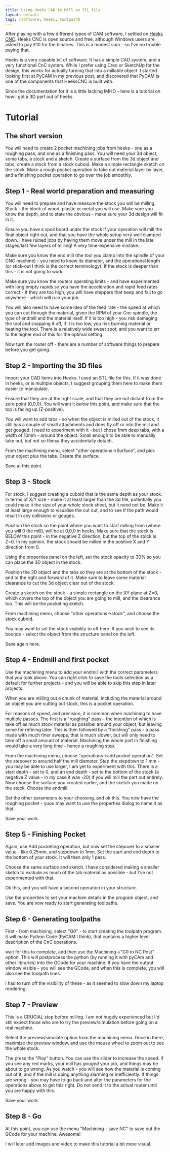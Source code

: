 ```yaml
---
title: Using Heeks CAD to Mill an STL file
layout: default
tags: [software, heeks, toolpath]
---
```

After playing with a few different types of CAM software, I settled on [Heeks CNC](https://sites.google.com/site/heekscad/).
Heeks CNC is open source and free, although Windows users are asked to pay £10 for the binaries. 
This is a modest sum - so I've no trouble paying that.

Heeks is a very capable bit of software. It has a simple CAD system, and a very functional CnC system. While I prefer using Creo or SketchUp for the design, this works for actually turning that into a millable object. I started looking first at PyCAM in my previous post, and discovered that PyCAM is one of the components that HeeksCNC is built with. 

Since the documentation for it is a little lacking IMHO - here is a tutorial on how I got a 3D part out of heeks.

# Tutorial

## The short version 

You will need to create 2 pocket machining jobs from heeks - one as a roughing pass, and one as a finishing pass. You will need your 3d object, some tabs, a stock and a sketch. Create a surface from the 3d object and tabs, create a stock from a stock cuboid. Make a simple rectangle sketch on the stock. Make a rough pocket operation to take out material layer by layer, and a finishing pocket operation to go over the job smoothly.

## Step 1 - Real world preparation and measuring

You will need to prepare and have measure the stock you will be milling. Stock - the block of wood, plastic or metal you will use. Make sure you know the depth, and to state the obvious - make sure your 3d design will fit in it. 

Ensure you have a spoil board under the stock if your operation will mill the final object right out, and that you have the whole setup very well clamped down. I have ruined jobs by having them move under the mill in the late stages/last few layers of milling! A very time-expensive mistake.

Make sure you know the end mill (the tool you clamp into the spindle of your CNC machine) - you need to know its diameter, and the operational length (or stick-out I think is the correct terminology). If the stock is deeper than this - it is not going to work. 

Make sure you know the routers operating limits - and have experimented with long empty rapids so you have the 
acceleration and rapid feed rates correct - if they are too high, you will have steppers that beep and fail to go anywhere - which will ruin your job. 

You will also need to have some idea of the feed rate - the speed at which you can cut through the material, given the RPM of your Cnc spindle, the type of endmill and the material itself. If it is too high - you risk damaging the tool and snapping it off, if it is too low, you risk burning material or heating the tool. There is a relatively wide sweet spot, and you want to err to the higher end of this for the optimal setting.

Now turn the router off - there are a number of software things to prepare before you get going.

## Step 2 - Importing the 3D files

Import your CAD items into Heeks. I used an STL file for this. If it was done in heeks, or is multiple objects, I suggest grouping them here to make them easier to manipulate. 

Ensure that they are at the right scale, and that they are not distant from the zero point (0,0,0). You will want it *below* this point, and make sure that the top is facing up (Z-positive).

You will want to add tabs - so when the object is milled out of the stock, it still has a couple of small attachments and does fly off or into the mill and get gouged. I need to experiment with it - but I chose 1mm deep tabs, with a width of 10mm - around the object. Small enough to be able to manually take out, but not so flimsy they accidentally detach.

From the machining menu, select "other operations->Surface", and pick your object plus the tabs. Create the surface.

Save at this point.

## Step 3 - Stock

For stock, I suggest creating a cuboid that is the same depth as your stock. In terms of X/Y size - make it at least larger than the 3d file, potentially you could make it the size of your whole stock sheet, but it need not be. Make it at least large enough to visualise the cut out, and to see if the path would result in any collisions or gouges.

Position the stock so the point where you want to start milling from (where you will 0 the mill), will be at 0,0,0 in heeks. Make sure that the stock is BELOW this point - in the negative Z direction, but the top of the stock is Z=0. In my opinion, the stock should be milled in the positive X and Y direction from 0.

Using the properties panel on the left, set the stock opacity to 30% so you can place the 3D object in the stock.


Position the 3D object and the tabs so they are at the bottom of the stock - and to the right and forward of it. Make sure to leave some material clearance to cut the 3d object clear out of the stock.

Create a sketch on the stock - a simple rectangle on the XY plane at Z=0, which covers the top of the object you are going to mill, and the clearance too. This will be the pocketing sketch.

From machining menu, choose "other operations->stock", and choose the stock cuboid.

You may want to set the stock visibility to off here. If you wish to see its bounds - select the object from the structure panel on the left.

Save again here.

## Step 4 - Endmill and first pocket

Use the machining menu to add your endmill with the correct parameters that you took above.
You can right click to save the tools selection as a default for further projects - and you will be able to skip this step in later projects.

When you are milling out a chunk of material, including the material around an objcet you are cutting out stock, this is a pocket operation. 

For reasons of speed, and precision, it is common when machining to have multiple passes. The first is a "roughing" pass - the intention of which is take off as much stock material as possibel around your object, but leaving some for refining later. This is then followed by a "finishing" pass - a pass made with much finer sweeps, that is much slower, but will only need to take off a small amount of material. Machining the whole part in finishing would take a very long time - hence a roughing step.

From the machining menu, choose "operations->add pocket operation". Set the stepover to around half the mill diameter. Step the stepdown to 1 mm - you may be able to use larger, I am yet to experiment with this. 
There is a start depth - set to 0, and an end depth - set to the bottom of the stock (a negative Z value - in my case it was -20) if you will mill the part out entirely. Now choose the surface you created earlier, and the sketch you made on the stock. Choose the endmill. 

Set the other parameters to your choosing, and ok this. You now have the roughing pocket - yuou may want to use the properties dialog to name it as that.

Save your work.

## Step 5 - Finishing Pocket

Again, use Add pocketing operation, but now set the stepover to a smaller value - like 0.25mm, and stepdown to 1mm. 
Set the start and end depth to the bottom of your stock. It will then only 1 pass.

Choose the same surface and sketch. I have considered making a smaller sketch to exclude as much of the tab material as possible - but I've not experimented with that.

Ok this, and you will have a second operation in your structure.

Use the properties to set your machien details in the program object, and save.
You are now ready to start generating toolpaths.

## Step 6 - Generating toolpaths

First - from machining, select "G0" - to start creating the toolpath program. It will make Python Code (PyCAM I think), that contains a higher level description of the CnC operations.

wait for this to complete, and then use the Machining->"G0 to NC Post" option. This will postprocess the python (by running it with pyCAm and other libraries) into the GCode for your machine. If you have the output window visible - you will see the GCode, and when this is complete, you will also see the toolpath lines.

I had to turn off the visibility of these - as it seemed to slow down my laptop rendering.

## Step 7 - Preview

This is a CRUCIAL step before milling. I am not hugely experienced but I'd still expect those who are to try the preview/simulation before going on a real machine.

Select the preview/simulate option from the machining menu. Once in there, maximize the preview window, and use the mouse wheel to zoom out to see the whole stock. 

The press the "Play" button. You can use the slider to increase the speed. 
If you see any red marks, your mill has *gouged* your job, and things may be about to go wrong. As you watch - you will see how the material is coming out of it, and if the mill is doing anything alarming or inefficiently. If things are wrong - you may have to go back and alter the parameters for the operations above to get this right. Do not send it to the actual router until you are happy with this.

Save your work

## Step 8 - Go

At this point, you can use the menu "Machining - save NC" to save out the GCode for your machine. Awesome!



I will later add images and video to make this tutorial a bit more visual.
